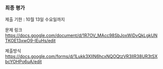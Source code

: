 ### 최종 평가

제출 기한 : 10월 13일 수요일까지

문제 링크
https://docs.google.com/document/d/1R7OV_MAcc98SbJoxWiDvQkLgkUNTKOE13xwO9-IEuHs/edit

제출방식
https://docs.google.com/forms/d/1Lukk3XIIN6hcxNQOQtzVR3lIR38UR3tSXbcYOHPo6uA/edit
